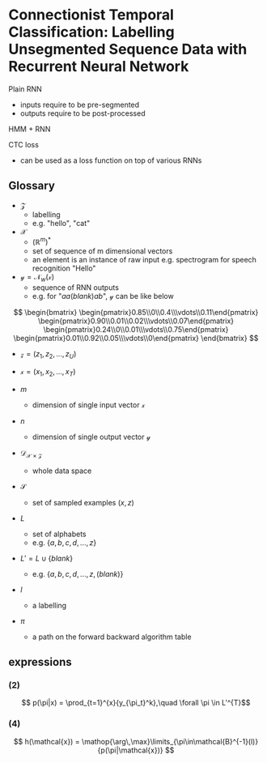 # Connectionist Temporal Classification: Labelling Unsegmented Sequence Data with Recurrent Neural Network

Plain RNN
- inputs require to be pre-segmented
- outputs require to be post-processed

HMM + RNN

CTC loss
- can be used as a loss function on top of various RNNs

## Glossary

- $\mathcal{Z}$
  - labelling
  - e.g. "hello", "cat"
- $\mathcal{X}$
  - $(\mathbb{R}^m)^*$
  - set of sequence of m dimensional vectors
  - an element is an instance of raw input e.g. spectrogram for speech recognition "Hello"
- $\mathcal{y} = \mathcal{N}_w(\mathcal{x})$
  - sequence of RNN outputs
  - e.g. for "$aa(blank)ab$", $\mathcal{y}$ can be like below

$$
\begin{bmatrix}
    \begin{pmatrix}0.85\\0\\0.4\\\vdots\\0.11\end{pmatrix}
    \begin{pmatrix}0.90\\0.01\\0.02\\\vdots\\0.07\end{pmatrix}
    \begin{pmatrix}0.24\\0\\0.01\\\vdots\\0.75\end{pmatrix}
    \begin{pmatrix}0.01\\0.92\\0.05\\\vdots\\0\end{pmatrix}
\end{bmatrix}
$$

- $\mathcal{z} = (z_1, z_2, ..., z_U)$
- $\mathcal{x} = (x_1, x_2, ..., x_T)$

- $m$
  - dimension of single input vector $\mathcal{x}$
- $n$
  - dimension of single output vector $\mathcal{y}$
- $\mathcal{D}_{\mathcal{X}\times\mathcal{Z}}$
  - whole data space
- $\mathcal{S}$
  - set of sampled examples $(x,z)$
- $L$
  - set of alphabets
  - e.g. $\lbrace{a,b,c,d,...,z\rbrace}$
- $L' = L \cup \lbrace blank \rbrace$
  - e.g. $\lbrace{a,b,c,d,...,z,(blank)\rbrace}$
- $l$
  - a labelling
- $\pi$
  - a path on the forward backward algorithm table

## expressions

### (2)
$$
p(\pi|x) = \prod_{t=1}^{x}{y_{\pi_t}^k},\quad \forall \pi \in L'^{T}$$

### (4)

$$
h(\mathcal{x}) = \mathop{\arg\,\max}\limits_{\pi\in\mathcal{B}^{-1}(l)}{p(\pi|\mathcal{x})}
$$
